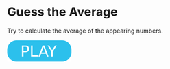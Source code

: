# Guess the Average

Try to calculate the average of the appearing numbers.

[![button](play.png)](gta.html)
